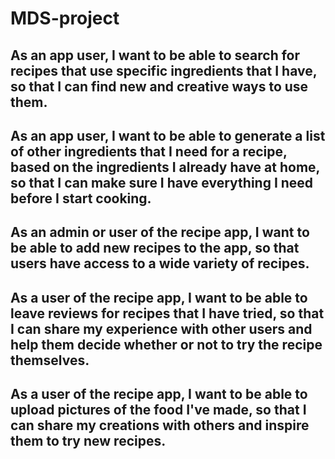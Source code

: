 # MDS-project

## As an app user, I want to be able to search for recipes that use specific ingredients that I have, so that I can find new and creative ways to use them.

## As an app user, I want to be able to generate a list of other ingredients that I need for a recipe, based on the ingredients I already have at home, so that I can make sure I have everything I need before I start cooking.

## As an admin or user of the recipe app, I want to be able to add new recipes to the app, so that users have access to a wide variety of recipes.

## As a user of the recipe app, I want to be able to leave reviews for recipes that I have tried, so that I can share my experience with other users and help them decide whether or not to try the recipe themselves.

## As a user of the recipe app, I want to be able to upload pictures of the food I've made, so that I can share my creations with others and inspire them to try new recipes.
